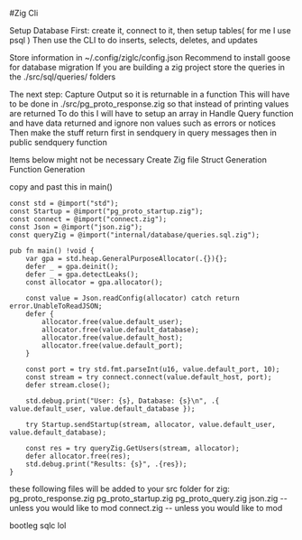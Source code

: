 #Zig Cli

Setup Database First:
create it, connect to it, then setup tables( for me I use psql )
Then use the CLI to do inserts, selects, deletes, and updates

Store information in ~/.config/ziglc/config.json
Recommend to install goose for database migration
If you are building a zig project store the queries in the ./src/sql/queries/ folders



The next step:
Capture Output so it is returnable in a function
    This will have to be done in ./src/pg_proto_response.zig so that instead of printing values are returned
To do this I will have to setup an array in Handle Query function and have data returned and ignore non values such as errors or notices
Then make the stuff return first in sendquery in query messages then in public sendquery function



Items below might not be necessary
Create Zig file
Struct Generation
Function Generation

copy and  past this in main()

```
const std = @import("std");
const Startup = @import("pg_proto_startup.zig");
const connect = @import("connect.zig");
const Json = @import("json.zig");
const queryZig = @import("internal/database/queries.sql.zig");

pub fn main() !void {
    var gpa = std.heap.GeneralPurposeAllocator(.{}){};
    defer _ = gpa.deinit();
    defer _ = gpa.detectLeaks();
    const allocator = gpa.allocator();

    const value = Json.readConfig(allocator) catch return error.UnableToReadJSON;
    defer {
        allocator.free(value.default_user);
        allocator.free(value.default_database);
        allocator.free(value.default_host);
        allocator.free(value.default_port);
    }

    const port = try std.fmt.parseInt(u16, value.default_port, 10);
    const stream = try connect.connect(value.default_host, port);
    defer stream.close();

    std.debug.print("User: {s}, Database: {s}\n", .{ value.default_user, value.default_database });

    try Startup.sendStartup(stream, allocator, value.default_user, value.default_database);

    const res = try queryZig.GetUsers(stream, allocator);
    defer allocator.free(res);
    std.debug.print("Results: {s}", .{res});
}
```

these following files will be added to your src folder for zig:
pg_proto_response.zig
pg_proto_startup.zig
pg_proto_query.zig
json.zig -- unless you would like to mod
connect.zig -- unless you would like to mod

bootleg sqlc lol
